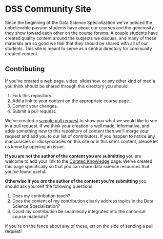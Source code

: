 # DSS Community Site

Since the beginning of the Data Science Specialization we've noticed the unbelievable passion students have about our courses and the generosity they show toward each other on the course forums. A couple students have created quality content around the subjects we discuss, and many of these materials are so good we feel that they should be shared with all of our students. This site is meant to serve as a central directory for community created content.

## Contributing

If you've created a web page, video, slideshow, or any other kind of media you think should be shared through this directory you should:

1. Fork this repository.
2. Add a link to your content on the appropriate course page.
3. Commit your changes. 
4. Submit a pull request.

We've created a [sample pull request](https://github.com/DataScienceSpecialization/DataScienceSpecialization.github.io/pull/1) to show you what we would like to see in a pull request. If we think your creation is well made, informative, and adds something new to this repository of content then we'll merge your request and add you to our list of contributors. If you happen to notice any inaccuracies or idiosyncrasies on this site or in this site's content, please let us know by opening an issue.

**If you are not the author of the content you are submitting** you are welcome to add your link to the [Curated Knowledge](http://datasciencespecialization.github.io/curated/) page. We've created this page specifically so that you can share data science resources that you've found useful.

**Otherwise if you *are* the author of the content you're submitting** you should ask yourself the following questions:

1. Does my contribution teach?
2. Does the content of my contribution clearly address topics in the Data Science Specialization?
3. Could my contribution be seamlessly integrated into the canonical course materials?

If you're on the fence about any of these, err on the side of sending a pull request! 
